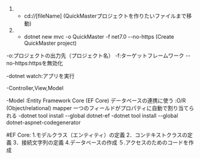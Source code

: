 1.  - cd://[fileName] (QuickMasterプロジェクトを作りたいファイルまで移動)

2.  - dotnet new mvc -o QuickMaster -f net7.0 --no-https (Create QuickMaster project)

   -o:プロジェクトの出力先（プロジェクト名）
   -f:ターゲットフレームワーク
   --no-https:httpsを無効化

   -dotnet watch:アプリを実行

-Controller,View,Model

-Model
   :Entity Framework Core (EF Core) データベースの連携に使う
   :O/R (Object/relational) mapper 一つのフィールドがプロパティに自動で割り当てられる
    -dotnet tool install --global dotnet-ef
    -dotnet tool install --global dotnet-aspnet-codegenerator
  
  #EF Core:
    1.モデルクラス（エンティティ）の定義
    2．コンテキストクラスの定義
    3．接続文字列の定義
    4.データベースの作成
    ５.アクセスのためのコードを作成